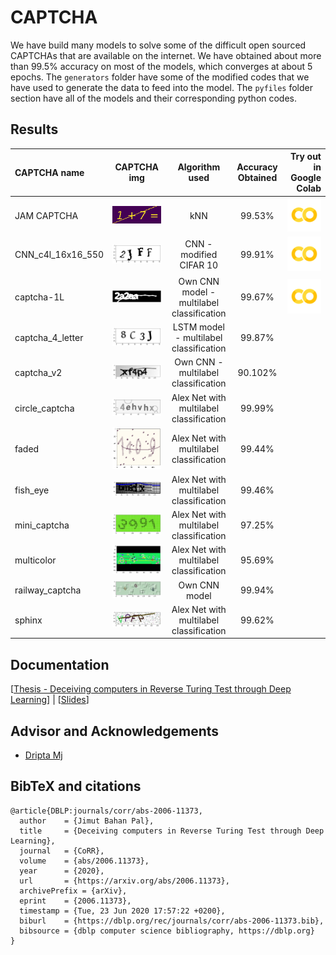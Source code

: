 # CAPTCHA

We have build many models to solve some of the difficult open sourced CAPTCHAs that are available on the internet. We have obtained about more than 99.5% accuracy on most of the models, which converges at about 5 epochs. The ``generators`` folder have some of the modified codes that we have used to generate the data to feed into the model. The ``pyfiles`` folder section have all of the models and their corresponding python codes. 

## Results

| CAPTCHA name| CAPTCHA  img| Algorithm used  | Accuracy Obtained | Try out in Google Colab|
| :------------ | :------------: |:---------------:| :-----:| -----:|
| JAM CAPTCHA | ![img](https://github.com/Jimut123/CAPTCHA/blob/master/pyfiles/JAM/1%2B7.png)| kNN | 99.53% | ![img](https://github.com/Jimut123/CAPTCHA/blob/master/colab.png) |
| CNN_c4l_16x16_550 | ![img](https://github.com/Jimut123/CAPTCHA/blob/master/pyfiles/c4l_16x16_550/c4l_ex.png) | CNN - modified CIFAR 10 | 99.91% | ![img](https://github.com/Jimut123/CAPTCHA/blob/master/colab.png)|
| captcha-1L | ![img](https://github.com/Jimut123/CAPTCHA/blob/master/pyfiles/captcha-1L/2a2aa.png)  | Own CNN model - multilabel classification | 99.67% | ![img](https://github.com/Jimut123/CAPTCHA/blob/master/colab.png) |
| captcha_4_letter | ![img](https://github.com/Jimut123/CAPTCHA/blob/master/pyfiles/captcha_4_letter/c4l.png) | LSTM model - multilabel classification | 99.87% | |
| captcha_v2 | ![img](https://github.com/Jimut123/CAPTCHA/blob/master/pyfiles/captcha_v2/captcha_v2.png) | Own CNN - multilabel classification | 90.102% | |
| circle_captcha | ![img](https://github.com/Jimut123/CAPTCHA/blob/master/pyfiles/circle_captcha/circle_captcha.png) | Alex Net with multilabel classification | 99.99% | |
| faded | ![img](https://github.com/Jimut123/CAPTCHA/blob/master/pyfiles/faded/captcha_faded.png) | Alex Net with multilabel classification | 99.44% | |
| fish_eye | ![img](https://github.com/Jimut123/CAPTCHA/blob/master/pyfiles/fish_eye/fish_eye.png) | Alex Net with multilabel classification | 99.46% | |
| mini_captcha  | ![img](https://github.com/Jimut123/CAPTCHA/blob/master/pyfiles/mini_captcha/10epochs/mini_captcha.png) | Alex Net with multilabel classification        | 97.25% | |
| multicolor | ![img](https://github.com/Jimut123/CAPTCHA/blob/master/pyfiles/multicolor/mc_full.png) | Alex Net with multilabel classification | 95.69% | |
| railway_captcha | ![img](https://github.com/Jimut123/CAPTCHA/blob/master/pyfiles/railway_captcha/3_letter/604_1.png) | Own CNN model | 99.94% | |
| sphinx | ![img](https://github.com/Jimut123/CAPTCHA/blob/master/pyfiles/sphinx/sphinx.png) | Alex Net with multilabel classification | 99.62% | |


## Documentation

[[Thesis - Deceiving computers in Reverse Turing Test through Deep Learning](https://arxiv.org/abs/2006.11373)] | [[Slides](https://jimut123.github.io/files/JBP_SCRIPTS/JBP_021.pdf)]

## Advisor and Acknowledgements 

* [Dripta Mj](http://www2.eng.ox.ac.uk/civil/efm/people/dripta-sarkar)

## BibTeX and citations

```
@article{DBLP:journals/corr/abs-2006-11373,
  author    = {Jimut Bahan Pal},
  title     = {Deceiving computers in Reverse Turing Test through Deep Learning},
  journal   = {CoRR},
  volume    = {abs/2006.11373},
  year      = {2020},
  url       = {https://arxiv.org/abs/2006.11373},
  archivePrefix = {arXiv},
  eprint    = {2006.11373},
  timestamp = {Tue, 23 Jun 2020 17:57:22 +0200},
  biburl    = {https://dblp.org/rec/journals/corr/abs-2006-11373.bib},
  bibsource = {dblp computer science bibliography, https://dblp.org}
}
```

